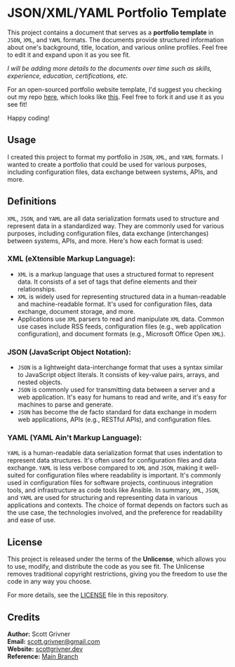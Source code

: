 # JSON/XML/YAML Portfolio Template
This project contains a document that serves as a **portfolio template** in `JSON`, `XML`, and `YAML` formats. The documents provide structured information about one's background, title, location, and various online profiles. Feel free to edit it and expand upon it as you see fit. 

*I will be adding more details to the documents over time such as skills, experience, education, certifications, etc.*

For an open-sourced portfolio website template, I'd suggest you checking out my repo [here](https://github.com/scottgriv/portfolio-website), which looks like [this](https://www.scottgriv.dev). Feel free to fork it and use it as you see fit!

Happy coding!

## Usage
I created this project to format my portfolio in `JSON`, `XML`, and `YAML` formats. I wanted to create a portfolio that could be used for various purposes, including configuration files, data exchange between systems, APIs, and more. 

## Definitions
`XML`, `JSON`, and `YAML` are all data serialization formats used to structure and represent data in a standardized way. They are commonly used for various purposes, including configuration files, data exchange (interchanges) between systems, APIs, and more. Here's how each format is used:

### XML (eXtensible Markup Language):
- `XML` is a markup language that uses a structured format to represent data. It consists of a set of tags that define elements and their relationships.
- `XML` is widely used for representing structured data in a human-readable and machine-readable format. It's used for configuration files, data exchange, document storage, and more.
- Applications use `XML` parsers to read and manipulate `XML` data. Common use cases include RSS feeds, configuration files (e.g., web application configuration), and document formats (e.g., Microsoft Office Open `XML`).

### JSON (JavaScript Object Notation):
- `JSON` is a lightweight data-interchange format that uses a syntax similar to JavaScript object literals. It consists of key-value pairs, arrays, and nested objects.
- `JSON` is commonly used for transmitting data between a server and a web application. It's easy for humans to read and write, and it's easy for machines to parse and generate.
- `JSON` has become the de facto standard for data exchange in modern web applications, APIs (e.g., RESTful APIs), and configuration files.

### YAML (YAML Ain't Markup Language):
`YAML` is a human-readable data serialization format that uses indentation to represent data structures. It's often used for configuration files and data exchange.
`YAML` is less verbose compared to `XML` and `JSON`, making it well-suited for configuration files where readability is important.
It's commonly used in configuration files for software projects, continuous integration tools, and infrastructure as code tools like Ansible.
In summary, `XML`, `JSON`, and `YAML` are used for structuring and representing data in various applications and contexts. The choice of format depends on factors such as the use case, the technologies involved, and the preference for readability and ease of use.

## License
This project is released under the terms of the **Unlicense**, which allows you to use, modify, and distribute the code as you see fit. The Unlicense removes traditional copyright restrictions, giving you the freedom to use the code in any way you choose.

For more details, see the [LICENSE](LICENSE) file in this repository.

## Credits
**Author:** Scott Grivner <br>
**Email:** scott.grivner@gmail.com <br>
**Website:** [scottgrivner.dev](https://www.scottgriv.dev) <br>
**Reference:** [Main Branch](https://github.com/scottgriv/json-xml-yaml-based_portfolio) <br>
